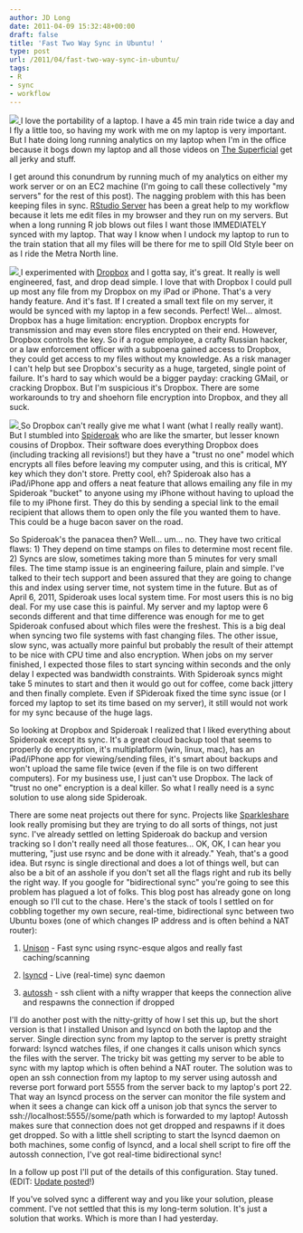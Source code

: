 ```yaml
---
author: JD Long
date: 2011-04-09 15:32:48+00:00
draft: false
title: 'Fast Two Way Sync in Ubuntu! '
type: post
url: /2011/04/fast-two-way-sync-in-ubuntu/
tags:
- R
- sync
- workflow
---
```


[![](https://www.cerebralmastication.com/wp-content/uploads/2011/04/SyncDifferent.png)
](https://www.cerebralmastication.com/wp-content/uploads/2011/04/SyncDifferent.png)I love the portability of a laptop. I have a 45 min train ride twice a day and I fly a little too, so having my work with me on my laptop is very important. But I hate doing long running analytics on my laptop when I'm in the office because it bogs down my laptop and all those videos on [The Superficial](http://www.thesuperficial.com/) get all jerky and stuff.

I get around this conundrum by running much of my analytics on either my work server or on an EC2 machine (I'm going to call these collectively "my servers" for the rest of this post). The nagging problem with this has been keeping files in sync. [RStudio Server](http://rstudio.org/) has been a great help to my workflow because it lets me edit files in my browser and they run on my servers. But when a long running R job blows out files I want those IMMEDIATELY synced with my laptop. That way I know when I undock my laptop to run to the train station that all my files will be there for me to spill Old Style beer on as I ride the Metra North line.

[![](https://www.cerebralmastication.com/wp-content/uploads/2011/04/dropbox_logo_home.png)
](https://www.cerebralmastication.com/wp-content/uploads/2011/04/dropbox_logo_home.png)I experimented with [Dropbox](https://www.dropbox.com/) and I gotta say, it's great. It really is well engineered, fast, and drop dead simple. I love that with Dropbox I could pull up most any file from my Dropbox on my iPad or iPhone. That's a very handy feature. And it's fast. If I created a small text file on my server, it would be synced with my laptop in a few seconds. Perfect! Wel... almost. Dropbox has a huge limitation: encryption. Dropbox encrypts for transmission and may even store files encrypted on their end. However, Dropbox controls the key. So if a rogue employee, a crafty Russian hacker, or a law enforcement officer with a subpoena gained access to Dropbox, they could get access to my files without my knowledge. As a risk manager I can't help but see Dropbox's security as a huge, targeted, single point of failure. It's hard to say which would be a bigger payday: cracking GMail, or cracking Dropbox. But I'm suspicious it's Dropbox. There are some workarounds to try and shoehorn file encryption into Dropbox, and they all suck.

[![](https://www.cerebralmastication.com/wp-content/uploads/2011/04/logo.gif)
](https://www.cerebralmastication.com/wp-content/uploads/2011/04/logo.gif)So Dropbox can't really give me what I want (what I really really want). But I stumbled into [Spideroak](https://spideroak.com/) who are like the smarter, but lesser known cousins of Dropbox. Their software does everything Dropbox does (including tracking all revisions!) but they have a "trust no one" model which encrypts all files before leaving my computer using, and this is critical, MY key which they don't store. Pretty cool, eh? Spideroak also has a iPad/iPhone app and offers a neat feature that allows emailing any file in my Spideroak "bucket" to anyone using my iPhone without having to upload the file to my iPhone first. They do this by sending a special link to the email recipient that allows them to open only the file you wanted them to have. This could be a huge bacon saver on the road.

So Spideroak's the panacea then? Well... um... no. They have two critical flaws: 1) They depend on time stamps on files to determine most recent file. 2) Syncs are slow, sometimes taking more than 5 minutes for very small files. The time stamp issue is an engineering failure, plain and simple. I've talked to their tech support and been assured that they are going to change this and index using server time, not system time in the future. But as of April 6, 2011, Spideroak uses local system time. For most users this is no big deal. For my use case this is painful. My server and my laptop were 6 seconds different and that time difference was enough for me to get Spideroak confused about which files were the freshest. This is a big deal when syncing two file systems with fast changing files. The other issue, slow sync, was actually more painful but probably the result of their attempt to be nice with CPU time and also encryption. When jobs on my server finished, I expected those files to start syncing within seconds and the only delay I expected was bandwidth constraints. With Spideroak syncs might take 5 minutes to start and then it would go out for coffee, come back jittery and then finally complete. Even if SPideroak fixed the time sync issue (or I forced my laptop to set its time based on my server), it still would not work for my sync because of the huge lags.

So looking at Dropbox and Spideroak I realized that I liked everything about Spideroak except its sync. It's a great cloud backup tool that seems to properly do encryption, it's multiplatform (win, linux, mac), has an iPad/iPhone app for viewing/sending files, it's smart about backups and won't upload the same file twice (even if the file is on two different computers). For my business use, I just can't use Dropbox. The lack of "trust no one" encryption is a deal killer. So what I really need is a sync solution to use along side Spideroak.

There are some neat projects out there for sync. Projects like [Sparkleshare](http://www.sparkleshare.org/) look really promising but they are trying to do all sorts of things, not just sync. I've already settled on letting Spideroak do backup and version tracking so I don't really need all those features... OK, OK, I can hear you muttering, "just use rsync and be done with it already." Yeah, that's a good idea. But rsync is single directional and does a lot of things well, but can also be a bit of an asshole if you don't set all the flags right and rub its belly the right way. If you google for "bidirectional sync" you're going to see this problem has plagued a lot of folks. This blog post has already gone on long enough so I'll cut to the chase. Here's the stack of tools I settled on for cobbling together my own secure, real-time, bidirectional sync between two Ubuntu boxes (one of which changes IP address and is often behind a NAT router):

1) [Unison](http://www.cis.upenn.edu/~bcpierce/unison/) - Fast sync using rsync-esque algos and really fast caching/scanning

2) [lsyncd](http://code.google.com/p/lsyncd/) - Live (real-time) sync daemon

3) [autossh](http://linux.die.net/man/1/autossh) - ssh client with a nifty wrapper that keeps the connection alive and respawns the connection if dropped

I'll do another post with the nitty-gritty of how I set this up, but the short version is that I installed Unison and lsyncd on both the laptop and the server. Single direction sync from my laptop to the server is pretty straight forward: lsyncd watches files, if one changes it calls unison which syncs the files with the server. The tricky bit was getting my server to be able to sync with my laptop which is often behind a NAT router. The solution was to open an ssh connection from my laptop to my server using autossh and reverse port forward port 5555 from the server back to my laptop's port 22. That way an lsyncd process on the server can monitor the file system and when it sees a change can kick off a unison job that syncs the server to ssh://localhost:5555//some/path which is forwarded to my laptop! Autossh makes sure that connection does not get dropped and respawns if it does get dropped. So with a little shell scripting to start the lsyncd daemon on both machines, some config of lsyncd, and a local shell script to fire off the autossh connection, I've got real-time bidirectional sync!

In a follow up post I'll put of the details of this configuration. Stay tuned. (EDIT: [Update posted](https://www.cerebralmastication.com/2011/04/details-of-two-way-sync-between-two-ubuntu-machines/)!)

If you've solved sync a different way and you like your solution, please comment. I've not settled that this is my long-term solution. It's just a solution that works. Which is more than I had yesterday.
